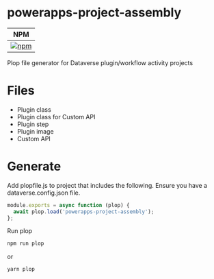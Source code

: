 # powerapps-project-assembly
| NPM |
| --- |
| [![npm](https://img.shields.io/npm/v/powerapps-project-assembly.svg?style=flat-square)](https://www.npmjs.com/package/powerapps-project-assembly) |

Plop file generator for Dataverse plugin/workflow activity projects

# Files

* Plugin class
* Plugin class for Custom API
* Plugin step
* Plugin image
* Custom API

# Generate

Add plopfile.js to project that includes the following. Ensure you have a dataverse.config.json file.

```javascript
module.exports = async function (plop) {
  await plop.load('powerapps-project-assembly');
};
```

Run plop

```sh
npm run plop
```

or

```sh
yarn plop
```